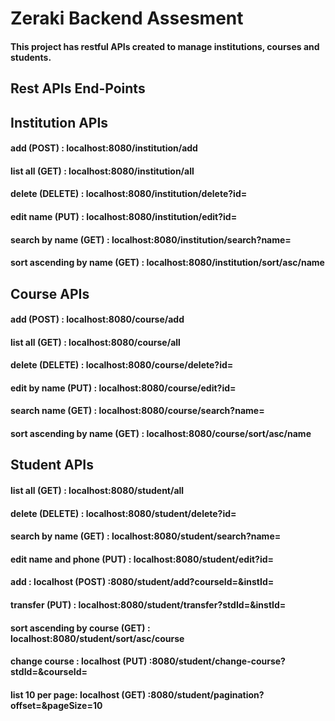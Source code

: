 # Zeraki Backend Assesment
#### This project has restful APIs created to manage institutions, courses and students.
## Rest APIs End-Points
## Institution APIs
#### add (POST) : localhost:8080/institution/add
#### list all (GET) : localhost:8080/institution/all
#### delete (DELETE) : localhost:8080/institution/delete?id=
#### edit name (PUT) : localhost:8080/institution/edit?id=
#### search by name (GET) : localhost:8080/institution/search?name=
#### sort ascending by name (GET) : localhost:8080/institution/sort/asc/name

## Course APIs
#### add (POST) : localhost:8080/course/add
#### list all (GET) : localhost:8080/course/all
#### delete (DELETE) : localhost:8080/course/delete?id=
#### edit by name (PUT) : localhost:8080/course/edit?id=
#### search name (GET) : localhost:8080/course/search?name=
#### sort ascending by name (GET) : localhost:8080/course/sort/asc/name

## Student APIs
#### list all (GET) : localhost:8080/student/all
#### delete (DELETE) : localhost:8080/student/delete?id=
#### search by name (GET) : localhost:8080/student/search?name=
#### edit name and phone (PUT) : localhost:8080/student/edit?id=
#### add : localhost (POST) :8080/student/add?courseId=&instId=
#### transfer (PUT) : localhost:8080/student/transfer?stdId=&instId=
#### sort ascending by course (GET) : localhost:8080/student/sort/asc/course
#### change course : localhost (PUT) :8080/student/change-course?stdId=&courseId=
#### list 10 per page: localhost (GET) :8080/student/pagination?offset=&pageSize=10



